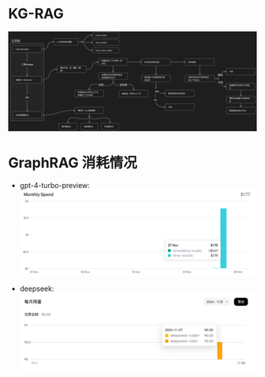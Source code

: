 # KG-RAG
![alt text](pipeline.png)

# GraphRAG 消耗情况
- gpt-4-turbo-preview:
![alt text](ragtest/cost.png)

- deepseek:
![alt text](ragtest/cost2.png)